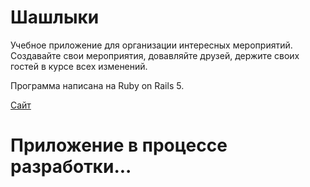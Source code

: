 # Шашлыки

Учебное приложение для организации интересных мероприятий. Создавайте свои мероприятия, довавляйте друзей, 
держите своих гостей в курсе всех изменений.

Программа написана на Ruby on Rails 5.

[Сайт](https://gobarbecue.herokuapp.com)

# Приложение в процессе разработки...
